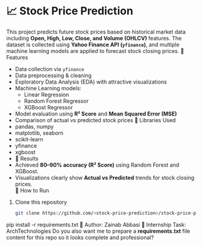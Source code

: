 # 📈 Stock Price Prediction

This project predicts future stock prices based on historical market data including **Open, High, Low, Close, and Volume (OHLCV)** features. The dataset is collected using **Yahoo Finance API (`yfinance`)**, and multiple machine learning models are applied to forecast stock closing prices.
🔹 Features
- Data collection via `yfinance`
- Data preprocessing & cleaning
- Exploratory Data Analysis (EDA) with attractive visualizations
- Machine Learning models:
  - Linear Regression
  - Random Forest Regressor
  - XGBoost Regressor
- Model evaluation using **R² Score** and **Mean Squared Error (MSE)**
- Comparison of actual vs predicted stock prices
 🔹 Libraries Used
- pandas, numpy  
- matplotlib, seaborn  
- scikit-learn  
- yfinance  
- xgboost
- 🔹 Results
- Achieved **80–90% accuracy (R² Score)** using Random Forest and XGBoost.  
- Visualizations clearly show **Actual vs Predicted** trends for stock closing prices.  
🔹 How to Run
1. Clone this repository  
   ```bash
   git clone https://github.com/<stock-price-prediction>/stock-price-prediction.git
pip install -r requirements.txt
📌 Author: Zainab Abbasi
📌 Internship Task: ArchTechnologies
Do you also want me to prepare a **requirements.txt** file content for this repo so it looks complete and professional?

